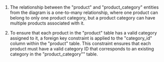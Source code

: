 1. The relationship between the "product" and "product_category" entities from the diagram is a one-to-many relationship, where one product can belong to only one product category, but a product category can have multiple products associated with it.

2. To ensure that each product in the "product" table has a valid category assigned to it, a foreign key constraint is applied to the "category_id" column within the "product" table. This constraint ensures that each product must have a valid category ID that corresponds to an existing category in the "product_category"" table.
